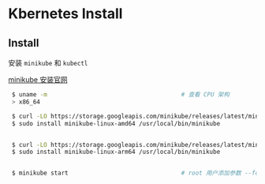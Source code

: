 <!--
 * @Author       : facsert
 * @Date         : 2023-10-30 09:59:08
 * @LastEditTime : 2023-10-30 10:08:18
 * @Description  : edit description
-->

# Kbernetes Install

## Install

安装 `minikube` 和 `kubectl`

[minikube 安装官网](https://minikube.sigs.k8s.io/docs/start/)

```bash
 $ uname -m                                      # 查看 CPU 架构
 > x86_64

 $ curl -LO https://storage.googleapis.com/minikube/releases/latest/minikube-linux-amd64 # x86-64 架构
 $ sudo install minikube-linux-amd64 /usr/local/bin/minikube


 $ curl -LO https://storage.googleapis.com/minikube/releases/latest/minikube-linux-arm64 # arm64 架构
 $ sudo install minikube-linux-arm64 /usr/local/bin/minikube


 $ minikube start                                # root 用户添加参数 --force 
```
